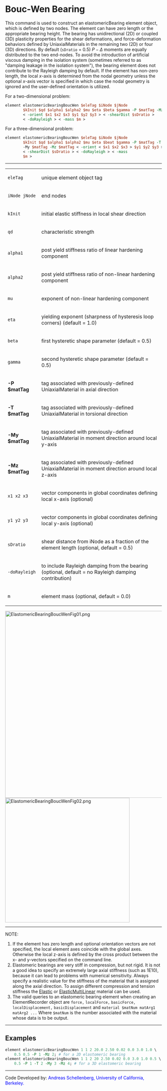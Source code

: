# Bouc-Wen Bearing

This command is used to construct an elastomericBearing element
object, which is defined by two nodes. The element can have zero length
or the appropriate bearing height. The bearing has unidirectional (2D)
or coupled (3D) plasticity properties for the shear deformations, and
force-deformation behaviors defined by UniaxialMaterials in the
remaining two (2D) or four (3D) directions. By default (`sDratio` = $0.5$)
$P-\Delta$ moments are equally distributed to the two end-nodes. To avoid
the introduction of artificial viscous damping in the isolation system
(sometimes referred to as "damping leakage in the isolation system"),
the bearing element does not contribute to the Rayleigh damping by
default. If the element has non-zero length, the local $x$-axis is
determined from the nodal geometry unless the optional $x$-axis vector is
specified in which case the nodal geometry is ignored and the
user-defined orientation is utilized.

<p>For a two-dimensional problem:</p>

```tcl
element elastomericBearingBoucWen $eleTag $iNode $jNode
        $kInit $qd $alpha1 $alpha2 $mu $eta $beta $gamma -P $matTag -Mz $matTag
        < -orient $x1 $x2 $x3 $y1 $y2 $y3 > < -shearDist $sDratio >
        < -doRayleigh > < -mass $m >
```

<p>For a three-dimensional problem:</p>

```tcl
element elastomericBearingBoucWen $eleTag $iNode $jNode
        $kInit $qd $alpha1 $alpha2 $mu $eta $beat $gamma -P $matTag -T $matTag
        -My $matTag -Mz $matTag < -orient < $x1 $x2 $x3 > $y1 $y2 $y3 >
        < -shearDist $sDratio > < -doRayleigh > < -mass
        $m >
```

<hr />
<table>
<tbody>
<tr class="odd">
<td><code class="parameter-table-variable">eleTag</code></td>
<td><p>unique element object tag</p></td>
</tr>
<tr class="even">
<td><p><code class="parameter-table-variable">iNode jNode</code></p></td>
<td><p>end nodes</p></td>
</tr>
<tr class="odd">
<td><code class="parameter-table-variable">kInit</code></td>
<td><p>initial elastic stiffness in local shear direction</p></td>
</tr>
<tr class="even">
<td><code class="parameter-table-variable">qd</code></td>
<td><p>characteristic strength</p></td>
</tr>
<tr class="odd">
<td><p><code class="parameter-table-variable">alpha1</code></p></td>
<td><p>post yield stiffness ratio of linear hardening component</p></td>
</tr>
<tr class="even">
<td><p><code class="parameter-table-variable">alpha2</code></p></td>
<td><p>post yield stiffness ratio of non-linear hardening
component</p></td>
</tr>
<tr class="odd">
<td><code class="parameter-table-variable">mu</code></td>
<td><p>exponent of non-linear hardening component</p></td>
</tr>
<tr class="even">
<td><code class="parameter-table-variable">eta</code></td>
<td><p>yielding exponent (sharpness of hysteresis loop corners) (default
= 1.0)</p></td>
</tr>
<tr class="odd">
<td><code class="parameter-table-variable">beta</code></td>
<td><p>first hysteretic shape parameter (default = 0.5)</p></td>
</tr>
<tr class="even">
<td><code class="parameter-table-variable">gamma</code></td>
<td><p>second hysteretic shape parameter (default = 0.5)</p></td>
</tr>
<tr class="odd">
<td><p><strong>-P $matTag</strong></p></td>
<td><p>tag associated with previously-defined UniaxialMaterial in axial
direction</p></td>
</tr>
<tr class="even">
<td><p><strong>-T $matTag</strong></p></td>
<td><p>tag associated with previously-defined UniaxialMaterial in
torsional direction</p></td>
</tr>
<tr class="odd">
<td><p><strong>-My $matTag</strong></p></td>
<td><p>tag associated with previously-defined UniaxialMaterial in moment
direction around local y-axis</p></td>
</tr>
<tr class="even">
<td><p><strong>-Mz $matTag</strong></p></td>
<td><p>tag associated with previously-defined UniaxialMaterial in moment
direction around local z-axis</p></td>
</tr>
<tr class="odd">
<td><p><code class="parameter-table-variable">x1 x2 x3</code></p></td>
<td><p>vector components in global coordinates defining local x-axis
(optional)</p></td>
</tr>
<tr class="even">
<td><p><code class="parameter-table-variable">y1 y2 y3</code></p></td>
<td><p>vector components in global coordinates defining local y-axis
(optional)</p></td>
</tr>
<tr class="odd">
<td><code class="parameter-table-variable">sDratio</code></td>
<td><p>shear distance from iNode as a fraction of the element length
(optional, default = 0.5)</p></td>
</tr>
<tr class="even">
<td><p><code class="parameter-table-flag">-doRayleigh</code></p></td>
<td><p>to include Rayleigh damping from the bearing (optional, default =
no Rayleigh damping contribution)</p></td>
</tr>
<tr class="odd">
<td><code class="parameter-table-variable">m</code></td>
<td><p>element mass (optional, default = 0.0)</p></td>
</tr>
</tbody>
</table>
<p><img src="/OpenSeesRT/contrib/static/ElastomericBearingBoucWenFig01.png"
title="ElastomericBearingBoucWenFig01.png" width="600"
alt="ElastomericBearingBoucWenFig01.png" /> <img
src="/OpenSeesRT/contrib/static/ElastomericBearingBoucWenFig02.png"
title="ElastomericBearingBoucWenFig02.png" width="400"
alt="ElastomericBearingBoucWenFig02.png" /></p>
<hr />

<p>NOTE:</p>

1) If the element has zero length and optional orientation vectors
  are not specified, the local element axes coincide with the global axes.
  Otherwise the local z-axis is defined by the cross product between the
  x- and y-vectors specified on the command line.
2) Elastomeric bearings are very stiff in compression, but not rigid.
  It is not a good idea to specify an extremely large axial stiffness
  (such as 1E10), because it can lead to problems with numerical
  sensitivity. Always specify a realistic value for the stiffness of the
  material that is assigned along the axial direction. To assign different
  compression and tension stiffness the <a
  href="http://opensees.berkeley.edu/wiki/index.php/Elastic_Material">Elastic</a>
  or <a
  href="http://opensees.berkeley.edu/wiki/index.php/ElasticMultiLinear_Material">ElasticMultiLinear</a>
  material can be used.
3) The valid queries to an elastomeric bearing element when creating
  an ElementRecorder object are `force,` `localForce,` `basicForce,`
  `localDisplacement,` `basicDisplacement` and `material $matNum matArg1 matArg2 ...` 
  Where `$matNum` is the number associated with the material
  whose data is to be output.

<hr />

## Examples

```tcl
element elastomericBearingBoucWen 1 1 2 20.0 2.50 0.02 0.0 3.0 1.0 \
    0.5 0.5 -P 1 -Mz 2; # for a 2D elastomeric bearing
element elastomericBearingBoucWen 1 1 2 20 2.50 0.02 0.0 3.0 1.0 0.5 \
    0.5 -P 1 -T 2 -My 3 -Mz 4; # for a 3D elastomeric bearing
```

<hr />

<p>Code Developed by: <span style="color:blue"> Andreas Schellenberg, University of California, Berkeley. </span></p>

